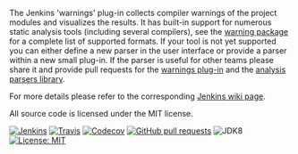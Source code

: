 The Jenkins 'warnings' plug-in collects compiler warnings of the project modules and visualizes the results. 
It has built-in support for numerous static analysis tools (including several compilers), see the 
[warning package](src/main/java/io/jenkins/plugins/analysis/warnings) 
for a complete list of supported formats. If your tool is not yet supported you can either define a new parser in the
user interface or provide a parser within a new small plug-in. If the parser is useful for other teams please share it 
and provide pull requests for the [warnings plug-in](https://github.com/jenkinsci/warnings-plugin/pulls) and 
the [analysis parsers library](https://github.com/jenkinsci/analysis-model/).

For more details please refer to the corresponding [Jenkins wiki page](https://wiki.jenkins.io/x/G4CGAQ).

All source code is licensed under the MIT license.

[![Jenkins](https://ci.jenkins.io/job/Plugins/job/warnings-plugin/job/3.0/badge/icon)](https://ci.jenkins.io/job/Plugins/job/warnings-plugin/job/3.0/)
[![Travis](https://img.shields.io/travis/jenkinsci/warnings-plugin.svg)](https://travis-ci.org/jenkinsci/warnings-plugin)
[![Codecov](https://img.shields.io/codecov/c/github/jenkinsci/warnings-plugin/5.0.svg)](https://codecov.io/gh/jenkinsci/warnings-plugin/branch/5.0)
[![GitHub pull requests](https://img.shields.io/github/issues-pr/jenkinsci/warnings-plugin.svg)](https://github.com/jenkinsci/warnings-plugin/pulls)
![JDK8](https://img.shields.io/badge/jdk-8-yellow.svg)
[![License: MIT](https://img.shields.io/badge/license-MIT-yellow.svg)](https://opensource.org/licenses/MIT)

